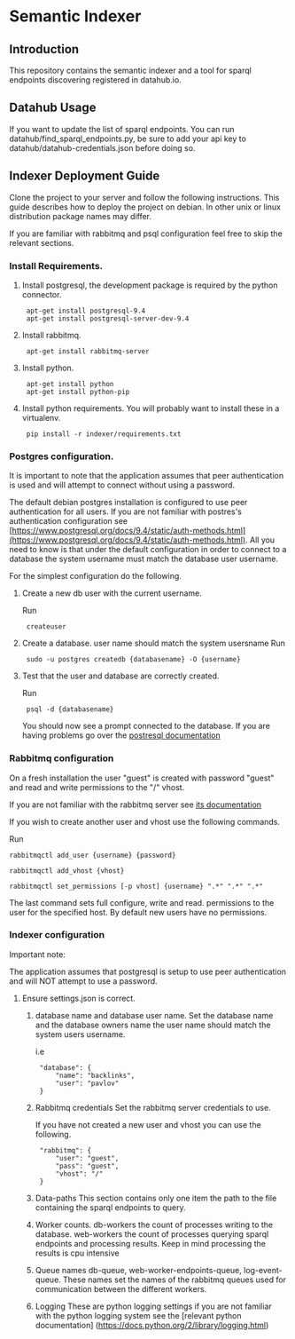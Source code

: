 Semantic Indexer
================

Introduction
----------------
This repository contains the semantic indexer and a tool for
sparql endpoints discovering registered in datahub.io.

Datahub Usage
---------------
If you want to update the list of sparql endpoints. You can run
datahub/find_sparql_endpoints.py, be sure to add your api key to
datahub/datahub-credentials.json before doing so.

Indexer Deployment Guide
----------------
Clone the project to your server and follow the following
instructions. This guide describes how to deploy the project
on debian. In other unix or linux distribution package names
may differ.

If you are familiar with rabbitmq and psql configuration
feel free to skip the relevant sections.

### Install Requirements.

1. Install postgresql, the development package is required by
	the python connector.

		apt-get install postgresql-9.4
		apt-get install postgresql-server-dev-9.4

2. Install rabbitmq.

		apt-get install rabbitmq-server

3. Install python.

		apt-get install python
		apt-get install python-pip

3. Install python requirements. You will probably want to
	install these in a virtualenv.

		pip install -r indexer/requirements.txt

### Postgres configuration.

It is important to note that the application assumes that peer
authentication is used and will attempt to connect without
using a password.

The default debian postgres installation is configured to use
peer authentication for all users. If you are not familiar with
postres's authentication configuration see [https://www.postgresql.org/docs/9.4/static/auth-methods.html](https://www.postgresql.org/docs/9.4/static/auth-methods.html). All you
need to know is that under the default configuration in order
to connect to a database the system username must match
the database user username.

For the simplest configuration do the following.

1. Create a new db user with the current username.

	Run

		createuser

2. Create a database.
	user name should match the system usersname
	Run

		sudo -u postgres createdb {databasename} -O {username}

3. Test that the user and database are correctly created.

	Run

		psql -d {databasename}

	You should now see a prompt connected to the database.
	If you are having problems go over the [postresql documentation](https://www.postgresql.org/docs/9.4/static/auth-pg-hba-conf.html)

### Rabbitmq configuration

On a fresh installation the user "guest" is created with
password "guest" and read and write permissions to the
"/" vhost.

If you are not familiar with the rabbitmq
server see [its documentation](https://www.rabbitmq.com/admin-guide.html)

If you wish to create another user and vhost use the following
commands.

Run

	rabbitmqctl add_user {username} {password}

	rabbitmqctl add_vhost {vhost}

	rabbitmqctl set_permissions [-p vhost] {username} ".*" ".*" ".*"

The last command sets full configure, write and read.
permissions to the user for the specified host. By default
new users have no permissions.

### Indexer configuration

Important note:

The application assumes that postgresql is setup to use peer
authentication and will NOT attempt to use a password.

1. Ensure settings.json is correct.

	1. database name and database user name.
		Set the database name and the database owners name
		the user name should match the system users username.

		i.e

			"database": {
				"name": "backlinks",
				"user": "pavlov"
			}

	2. Rabbitmq credentials
		Set the rabbitmq server credentials to use.

		If you have not created a new user and vhost you can
		use the following.

			"rabbitmq": {
				"user": "guest",
				"pass": "guest",
				"vhost": "/"
			}

	3. Data-paths
		This section contains only one item the path to the
		file containing the sparql endpoints to query.

	3. Worker counts.
		db-workers the count of processes writing to the
		database.
		web-workers the count of processes querying sparql
		endpoints and processing results. Keep in mind
		processing the results is cpu intensive

	4. Queue names
		db-queue, web-worker-endpoints-queue, log-event-queue. These
		names set the names of the rabbitmq queues used for communication
		between the different workers.

	5. Logging
		These are python logging settings if you are not familiar with
		the python logging system see the [relevant python documentation]
		(https://docs.python.org/2/library/logging.html)

